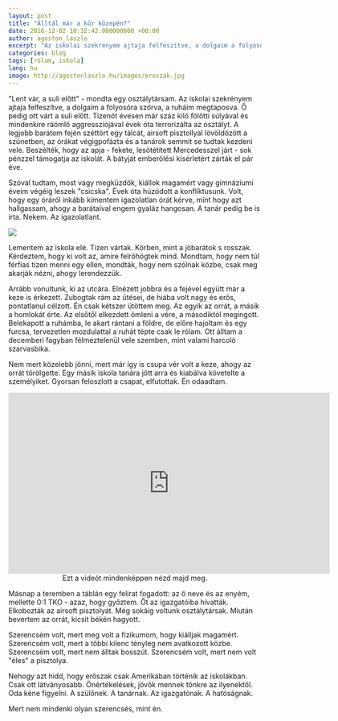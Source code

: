 ```yaml
---
layout: post
title: "Álltál már a kör közepén?"
date: 2016-12-02 10:32:42.000000000 +00:00
author: agoston_laszlo
excerpt: "Az iskolai szekrényem ajtaja felfeszítve, a dolgaim a folyosóra szórva, a ruháim megtaposva. Ő pedig ott várt a suli előtt. Ő és tíz másik. Körben, mint a jóbarátok s rosszak. Mondták, hogy nem szólnak közbe, csak megnézik, ahogy lerendezzük."
categories: blog
tags: [rólam, iskola]
lang: hu
image: http://agostonlaszlo.hu/images/eroszak.jpg
---
```

"Lent vár, a suli előtt" - mondta egy osztálytársam. Az iskolai szekrényem ajtaja felfeszítve, a dolgaim a folyosóra szórva, a ruháim megtaposva. Ő pedig ott várt a suli előtt. Tizenöt évesen már száz kiló fölötti súlyával és mindenkire ráömlő aggressziójával évek óta terrorizálta az osztályt. A legjobb barátom fején széttört egy tálcát, airsoft pisztollyal lövöldözött a szünetben, az órákat végigpofázta és a tanárok semmit se tudtak kezdeni vele. Beszélték, hogy az apja - fekete, lesötétített Mercedesszel járt - sok pénzzel támogatja az iskolát. A bátyját emberölési kísérletért zárták el pár éve.

Szóval tudtam, most vagy megküzdök, kiállok magamért vagy gimnáziumi éveim végéig leszek "csicska". Évek óta húzódott a konfliktusunk. Volt, hogy egy óráról inkább kimentem igazolatlan órát kérve, mint hogy azt hallgassam, ahogy a barátaival engem gyaláz hangosan. A tanár pedig be is írta. Nekem. Az igazolatlant.

![](http://agostonlaszlo.hu/images/eroszak.jpg)

Lementem az iskola elé. Tízen vártak. Körben, mint a jóbarátok s rosszak. Kérdeztem, hogy ki volt az, amire felröhögtek mind. Mondtam, hogy nem túl férfias tízen menni egy ellen, mondták, hogy nem szólnak közbe, csak meg akarják nézni, ahogy lerendezzük.

Arrább vonultunk, ki az utcára. Elnézett jobbra és a fejével együtt már a keze is érkezett. Zubogtak rám az ütései, de hiába volt nagy és erős, pontatlanul célzott. Én csak kétszer ütöttem meg. Az egyik az orrát, a másik a homlokát érte. Az elsőtől elkezdett ömleni a vére, a másodiktól megingott. Belekapott a ruhámba, le akart rántani a földre, de előre hajoltam és egy furcsa, tervezetlen mozdulattal a ruhát tépte csak le rólam. Ott álltam a decemberi fagyban félmeztelenül vele szemben, mint valami harcoló szarvasbika.

Nem mert közelebb jönni, mert már így is csupa vér volt a keze, ahogy az orrát törölgette. Egy másik iskola tanára jött arra és kiabálva követelte a személyiket. Gyorsan feloszlott a csapat, elfutottak. Én odaadtam. 

<iframe src="https://player.vimeo.com/video/194485192" width="640" height="360" frameborder="0" webkitallowfullscreen mozallowfullscreen allowfullscreen></iframe>
<center>Ezt a videót mindenképpen nézd majd meg.</center>


Másnap a teremben a táblán egy felirat fogadott: az ő neve és az enyém, mellette 0:1 TKO - azaz, hogy győztem. Őt az igazgatóiba hívatták. Elkobozták az airsoft pisztolyát. Még sokáig voltunk osztálytársak. Miután bevertem az orrát, kicsit békén hagyott. 

Szerencsém volt, mert meg volt a fizikumom, hogy kiálljak magamért. Szerencsém volt, mert a többi kilenc tényleg nem avatkozott közbe. Szerencsém volt, mert nem álltak bosszút. Szerencsém volt, mert nem volt "éles" a pisztolya.

Nehogy azt hidd, hogy erőszak csak Amerikában történik az iskolákban. Csak ott látványosabb. Önértékelések, jövők mennek tönkre az ilyenektől. Oda kéne figyelni. A szülőnek. A tanárnak. Az igazgatónak. A hatóságnak. 

Mert nem mindenki olyan szerencsés, mint én.
